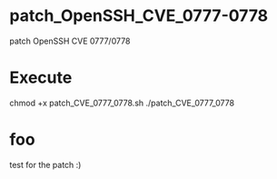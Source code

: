 # patch_OpenSSH_CVE_0777-0778
patch OpenSSH CVE 0777/0778

# Execute
chmod +x patch_CVE_0777_0778.sh
./patch_CVE_0777_0778

# foo
test for the patch :)
